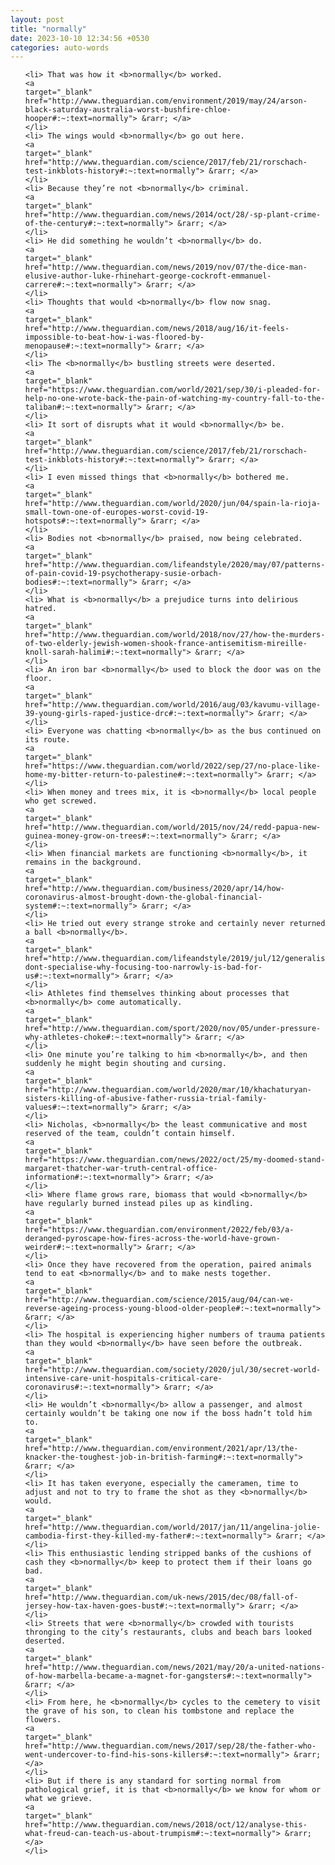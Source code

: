 ```yaml
---
layout: post
title: "normally"
date: 2023-10-10 12:34:56 +0530
categories: auto-words
---
```

<ol>

    <li> That was how it <b>normally</b> worked.
    <a 
    target="_blank" 
    href="http://www.theguardian.com/environment/2019/may/24/arson-black-saturday-australia-worst-bushfire-chloe-hooper#:~:text=normally"> &rarr; </a>
    </li>
    <li> The wings would <b>normally</b> go out here.
    <a 
    target="_blank" 
    href="http://www.theguardian.com/science/2017/feb/21/rorschach-test-inkblots-history#:~:text=normally"> &rarr; </a>
    </li>
    <li> Because they’re not <b>normally</b> criminal.
    <a 
    target="_blank" 
    href="http://www.theguardian.com/news/2014/oct/28/-sp-plant-crime-of-the-century#:~:text=normally"> &rarr; </a>
    </li>
    <li> He did something he wouldn’t <b>normally</b> do.
    <a 
    target="_blank" 
    href="http://www.theguardian.com/news/2019/nov/07/the-dice-man-elusive-author-luke-rhinehart-george-cockroft-emmanuel-carrere#:~:text=normally"> &rarr; </a>
    </li>
    <li> Thoughts that would <b>normally</b> flow now snag.
    <a 
    target="_blank" 
    href="http://www.theguardian.com/news/2018/aug/16/it-feels-impossible-to-beat-how-i-was-floored-by-menopause#:~:text=normally"> &rarr; </a>
    </li>
    <li> The <b>normally</b> bustling streets were deserted.
    <a 
    target="_blank" 
    href="https://www.theguardian.com/world/2021/sep/30/i-pleaded-for-help-no-one-wrote-back-the-pain-of-watching-my-country-fall-to-the-taliban#:~:text=normally"> &rarr; </a>
    </li>
    <li> It sort of disrupts what it would <b>normally</b> be.
    <a 
    target="_blank" 
    href="http://www.theguardian.com/science/2017/feb/21/rorschach-test-inkblots-history#:~:text=normally"> &rarr; </a>
    </li>
    <li> I even missed things that <b>normally</b> bothered me.
    <a 
    target="_blank" 
    href="http://www.theguardian.com/world/2020/jun/04/spain-la-rioja-small-town-one-of-europes-worst-covid-19-hotspots#:~:text=normally"> &rarr; </a>
    </li>
    <li> Bodies not <b>normally</b> praised, now being celebrated.
    <a 
    target="_blank" 
    href="http://www.theguardian.com/lifeandstyle/2020/may/07/patterns-of-pain-covid-19-psychotherapy-susie-orbach-bodies#:~:text=normally"> &rarr; </a>
    </li>
    <li> What is <b>normally</b> a prejudice turns into delirious hatred.
    <a 
    target="_blank" 
    href="http://www.theguardian.com/world/2018/nov/27/how-the-murders-of-two-elderly-jewish-women-shook-france-antisemitism-mireille-knoll-sarah-halimi#:~:text=normally"> &rarr; </a>
    </li>
    <li> An iron bar <b>normally</b> used to block the door was on the floor.
    <a 
    target="_blank" 
    href="http://www.theguardian.com/world/2016/aug/03/kavumu-village-39-young-girls-raped-justice-drc#:~:text=normally"> &rarr; </a>
    </li>
    <li> Everyone was chatting <b>normally</b> as the bus continued on its route.
    <a 
    target="_blank" 
    href="https://www.theguardian.com/world/2022/sep/27/no-place-like-home-my-bitter-return-to-palestine#:~:text=normally"> &rarr; </a>
    </li>
    <li> When money and trees mix, it is <b>normally</b> local people who get screwed.
    <a 
    target="_blank" 
    href="http://www.theguardian.com/world/2015/nov/24/redd-papua-new-guinea-money-grow-on-trees#:~:text=normally"> &rarr; </a>
    </li>
    <li> When financial markets are functioning <b>normally</b>, it remains in the background.
    <a 
    target="_blank" 
    href="http://www.theguardian.com/business/2020/apr/14/how-coronavirus-almost-brought-down-the-global-financial-system#:~:text=normally"> &rarr; </a>
    </li>
    <li> He tried out every strange stroke and certainly never returned a ball <b>normally</b>.
    <a 
    target="_blank" 
    href="http://www.theguardian.com/lifeandstyle/2019/jul/12/generalise-dont-specialise-why-focusing-too-narrowly-is-bad-for-us#:~:text=normally"> &rarr; </a>
    </li>
    <li> Athletes find themselves thinking about processes that <b>normally</b> come automatically.
    <a 
    target="_blank" 
    href="http://www.theguardian.com/sport/2020/nov/05/under-pressure-why-athletes-choke#:~:text=normally"> &rarr; </a>
    </li>
    <li> One minute you’re talking to him <b>normally</b>, and then suddenly he might begin shouting and cursing.
    <a 
    target="_blank" 
    href="http://www.theguardian.com/world/2020/mar/10/khachaturyan-sisters-killing-of-abusive-father-russia-trial-family-values#:~:text=normally"> &rarr; </a>
    </li>
    <li> Nicholas, <b>normally</b> the least communicative and most reserved of the team, couldn’t contain himself.
    <a 
    target="_blank" 
    href="https://www.theguardian.com/news/2022/oct/25/my-doomed-stand-margaret-thatcher-war-truth-central-office-information#:~:text=normally"> &rarr; </a>
    </li>
    <li> Where flame grows rare, biomass that would <b>normally</b> have regularly burned instead piles up as kindling.
    <a 
    target="_blank" 
    href="https://www.theguardian.com/environment/2022/feb/03/a-deranged-pyroscape-how-fires-across-the-world-have-grown-weirder#:~:text=normally"> &rarr; </a>
    </li>
    <li> Once they have recovered from the operation, paired animals tend to eat <b>normally</b> and to make nests together.
    <a 
    target="_blank" 
    href="http://www.theguardian.com/science/2015/aug/04/can-we-reverse-ageing-process-young-blood-older-people#:~:text=normally"> &rarr; </a>
    </li>
    <li> The hospital is experiencing higher numbers of trauma patients than they would <b>normally</b> have seen before the outbreak.
    <a 
    target="_blank" 
    href="http://www.theguardian.com/society/2020/jul/30/secret-world-intensive-care-unit-hospitals-critical-care-coronavirus#:~:text=normally"> &rarr; </a>
    </li>
    <li> He wouldn’t <b>normally</b> allow a passenger, and almost certainly wouldn’t be taking one now if the boss hadn’t told him to.
    <a 
    target="_blank" 
    href="http://www.theguardian.com/environment/2021/apr/13/the-knacker-the-toughest-job-in-british-farming#:~:text=normally"> &rarr; </a>
    </li>
    <li> It has taken everyone, especially the cameramen, time to adjust and not to try to frame the shot as they <b>normally</b> would.
    <a 
    target="_blank" 
    href="http://www.theguardian.com/world/2017/jan/11/angelina-jolie-cambodia-first-they-killed-my-father#:~:text=normally"> &rarr; </a>
    </li>
    <li> This enthusiastic lending stripped banks of the cushions of cash they <b>normally</b> keep to protect them if their loans go bad.
    <a 
    target="_blank" 
    href="http://www.theguardian.com/uk-news/2015/dec/08/fall-of-jersey-how-tax-haven-goes-bust#:~:text=normally"> &rarr; </a>
    </li>
    <li> Streets that were <b>normally</b> crowded with tourists thronging to the city’s restaurants, clubs and beach bars looked deserted.
    <a 
    target="_blank" 
    href="http://www.theguardian.com/news/2021/may/20/a-united-nations-of-how-marbella-became-a-magnet-for-gangsters#:~:text=normally"> &rarr; </a>
    </li>
    <li> From here, he <b>normally</b> cycles to the cemetery to visit the grave of his son, to clean his tombstone and replace the flowers.
    <a 
    target="_blank" 
    href="http://www.theguardian.com/news/2017/sep/28/the-father-who-went-undercover-to-find-his-sons-killers#:~:text=normally"> &rarr; </a>
    </li>
    <li> But if there is any standard for sorting normal from pathological grief, it is that <b>normally</b> we know for whom or what we grieve.
    <a 
    target="_blank" 
    href="http://www.theguardian.com/news/2018/oct/12/analyse-this-what-freud-can-teach-us-about-trumpism#:~:text=normally"> &rarr; </a>
    </li>